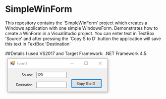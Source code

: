 # SimpleWinForm
This repository contains the 'SimpleWinForm' project which creates a Windows application with one simple WindowsForm. Demonstrates how to create a WinForm in a VisualStudio project. You can enter text in TextBox 'Source' and after pressing the 'Copy S to D' button the application will save this text in TextBox 'Destination'

##Details
I used VS2017 and Target Framework: .NET Framework 4.5.
![](ScreenWinFormSimple.png) 
